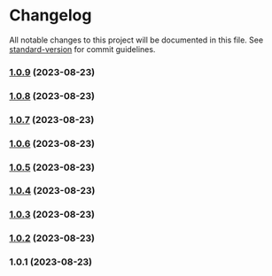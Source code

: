 # Changelog

All notable changes to this project will be documented in this file. See [standard-version](https://github.com/conventional-changelog/standard-version) for commit guidelines.

### [1.0.9](https://github.com/Paladin-Analytics/y-indexeddb/compare/v1.0.8...v1.0.9) (2023-08-23)

### [1.0.8](https://github.com/Paladin-Analytics/y-indexeddb/compare/v1.0.7...v1.0.8) (2023-08-23)

### [1.0.7](https://github.com/yjs/y-indexeddb/compare/v1.0.6...v1.0.7) (2023-08-23)

### [1.0.6](https://github.com/yjs/y-indexeddb/compare/v1.0.5...v1.0.6) (2023-08-23)

### [1.0.5](https://github.com/yjs/y-indexeddb/compare/v1.0.4...v1.0.5) (2023-08-23)

### [1.0.4](https://github.com/yjs/y-indexeddb/compare/v1.0.3...v1.0.4) (2023-08-23)

### [1.0.3](https://github.com/yjs/y-indexeddb/compare/v1.0.2...v1.0.3) (2023-08-23)

### [1.0.2](https://github.com/yjs/y-indexeddb/compare/v1.0.1...v1.0.2) (2023-08-23)

### 1.0.1 (2023-08-23)

